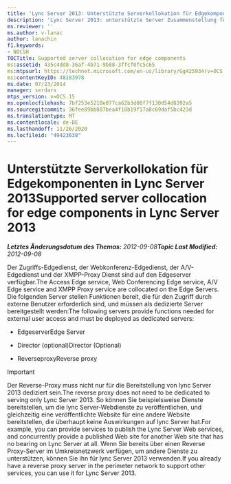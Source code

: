 ```yaml
---
title: 'Lync Server 2013: Unterstützte Serverkollokation für Edgekomponenten'
description: 'Lync Server 2013: unterstützte Server Zusammenstellung für Edge-Komponenten.'
ms.reviewer: ''
ms.author: v-lanac
author: lanachin
f1.keywords:
- NOCSH
TOCTitle: Supported server collocation for edge components
ms:assetid: 435c4dd8-36af-4b71-9b88-3ffcf0fc5c65
ms:mtpsurl: https://technet.microsoft.com/en-us/library/Gg425934(v=OCS.15)
ms:contentKeyID: 48183978
ms.date: 07/23/2014
manager: serdars
mtps_version: v=OCS.15
ms.openlocfilehash: 7bf253e5210e077ca62b3d00f7f130d54d8392a5
ms.sourcegitcommit: 36fee89bb887bea4f18b19f17a8c69daf5bc423d
ms.translationtype: MT
ms.contentlocale: de-DE
ms.lasthandoff: 11/26/2020
ms.locfileid: "49423638"
---
```

# <a name="supported-server-collocation-for-edge-components-in-lync-server-2013"></a><span data-ttu-id="5d9b0-103">Unterstützte Serverkollokation für Edgekomponenten in Lync Server 2013</span><span class="sxs-lookup"><span data-stu-id="5d9b0-103">Supported server collocation for edge components in Lync Server 2013</span></span>

<div data-xmlns="http://www.w3.org/1999/xhtml">

<div class="topic" data-xmlns="http://www.w3.org/1999/xhtml" data-msxsl="urn:schemas-microsoft-com:xslt" data-cs="https://msdn.microsoft.com/">

<div data-asp="https://msdn2.microsoft.com/asp">



</div>

<div id="mainSection">

<div id="mainBody"><span data-ttu-id="5d9b0-104">

<span> </span></span><span class="sxs-lookup"><span data-stu-id="5d9b0-104">

<span> </span></span></span>

<span data-ttu-id="5d9b0-105">_**Letztes Änderungsdatum des Themas:** 2012-09-08_</span><span class="sxs-lookup"><span data-stu-id="5d9b0-105">_**Topic Last Modified:** 2012-09-08_</span></span>

<span data-ttu-id="5d9b0-106">Der Zugriffs-Edgedienst, der Webkonferenz-Edgedienst, der A/V-Edgedienst und der XMPP-Proxy Dienst sind auf den Edgeserver verfügbar.</span><span class="sxs-lookup"><span data-stu-id="5d9b0-106">The Access Edge service, Web Conferencing Edge service, A/V Edge service and XMPP Proxy service are collocated on the Edge Servers.</span></span> <span data-ttu-id="5d9b0-107">Die folgenden Server stellen Funktionen bereit, die für den Zugriff durch externe Benutzer erforderlich sind, und müssen als dedizierte Server bereitgestellt werden:</span><span class="sxs-lookup"><span data-stu-id="5d9b0-107">The following servers provide functions needed for external user access and must be deployed as dedicated servers:</span></span>

  - <span data-ttu-id="5d9b0-108">Edgeserver</span><span class="sxs-lookup"><span data-stu-id="5d9b0-108">Edge Server</span></span>

  - <span data-ttu-id="5d9b0-109">Director (optional)</span><span class="sxs-lookup"><span data-stu-id="5d9b0-109">Director (Optional)</span></span>

  - <span data-ttu-id="5d9b0-110">Reverseproxy</span><span class="sxs-lookup"><span data-stu-id="5d9b0-110">Reverse proxy</span></span>

<div>


> [!IMPORTANT]  
> <span data-ttu-id="5d9b0-111">Der Reverse-Proxy muss nicht nur für die Bereitstellung von lync Server 2013 dediziert sein.</span><span class="sxs-lookup"><span data-stu-id="5d9b0-111">The reverse proxy does not need to be dedicated to serving only Lync Server 2013.</span></span> <span data-ttu-id="5d9b0-112">So können Sie beispielsweise Dienste bereitstellen, um die lync Server-Webdienste zu veröffentlichen, und gleichzeitig eine veröffentlichte Website für eine andere Website bereitstellen, die überhaupt keine Auswirkungen auf lync Server hat.</span><span class="sxs-lookup"><span data-stu-id="5d9b0-112">For example, you can provide services to publish the Lync Server Web services, and concurrently provide a published Web site for another Web site that has no bearing on Lync Server at all.</span></span> <span data-ttu-id="5d9b0-113">Wenn Sie bereits über einen Reverse Proxy-Server im Umkreisnetzwerk verfügen, um andere Dienste zu unterstützen, können Sie ihn für lync Server 2013 verwenden.</span><span class="sxs-lookup"><span data-stu-id="5d9b0-113">If you already have a reverse proxy server in the perimeter network to support other services, you can use it for Lync Server 2013.</span></span>



<span data-ttu-id="5d9b0-114"></div>

</div>

<span> </span>

</div>

</div>

</span><span class="sxs-lookup"><span data-stu-id="5d9b0-114"></div>

</div>

<span> </span>

</div>

</div>

</span></span></div>

